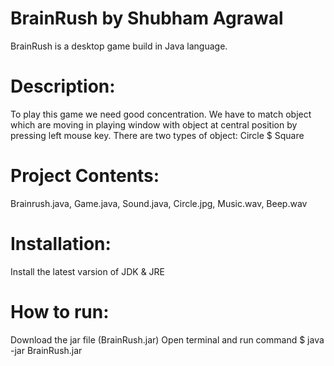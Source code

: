 # BrainRush by Shubham Agrawal
  BrainRush is a desktop game build in Java language.

# Description:
  To play this game we need good concentration.
  We have to match object which are moving in playing window with object at central position by pressing left mouse key.
  There are two types of object: Circle $ Square

# Project Contents:
  Brainrush.java, Game.java, Sound.java, Circle.jpg, Music.wav, Beep.wav

# Installation:
  Install the latest varsion of JDK & JRE

# How to run:
  Download the jar file (BrainRush.jar)
  Open terminal and run command
  $ java -jar BrainRush.jar
